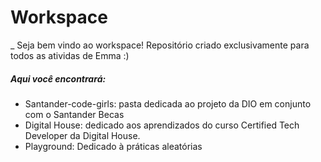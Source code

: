 # Workspace

_ Seja bem vindo ao workspace! Repositório criado exclusivamente para todos as atividas de Emma :)

##### Aqui você encontrará:
* Santander-code-girls: pasta dedicada ao projeto da DIO em conjunto com o Santander Becas
* Digital House: dedicado aos aprendizados do curso Certified Tech Developer da Digital House.
* Playground: Dedicado à práticas aleatórias 
  
